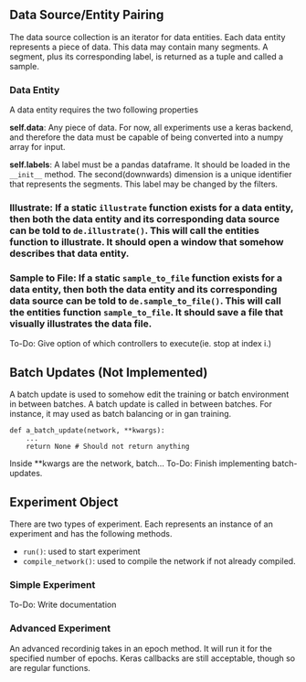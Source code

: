 ## Data Source/Entity Pairing

The data source collection is an iterator for data entities.
Each data entity represents a piece of data.
This data may contain many segments.
A segment, plus its corresponding label, is returned as a tuple and called a sample.

### Data Entity
A data entity requires the two following properties

**self.data**: Any piece of data. For now, all experiments use a keras backend, and therefore the data must be capable of being converted into a numpy array for input.

**self.labels**: A label must be a pandas dataframe. It should be loaded in the `__init__` method. The second(downwards) dimension is a unique identifier that represents the segments. This label may be changed by the filters.

### Illustrate: If a static `illustrate` function exists for a data entity, then both the data entity and its corresponding data source can be told to `de.illustrate()`. This will call the entities function to illustrate. It should open a window that somehow describes that data entity.

### Sample to File: If a static `sample_to_file` function exists for a data entity, then both the data entity and its corresponding data source can be told to `de.sample_to_file()`. This will call the entities function `sample_to_file`. It should save a file that visually illustrates the data file.

To-Do: Give option of which controllers to execute(ie. stop at index i.)


## Batch Updates (Not Implemented)
A batch update is used to somehow edit the training or batch environment in between batches. A batch update is called in between batches. For instance, it may used as batch balancing or in gan training.

```
def a_batch_update(network, **kwargs):
	...
	return None # Should not return anything
```

Inside **kwargs are the network, batch... To-Do: Finish implementing batch-updates.


## Experiment Object
There are two types of experiment. Each represents an instance of an experiment and has the following methods.

 - `run()`: used to start experiment
 - `compile_network()`: used to compile the network if not already compiled.

 ### Simple Experiment
 To-Do: Write documentation

### Advanced Experiment
An advanced recordinig takes in an epoch method. It will run it for the specified number of epochs. Keras callbacks are still acceptable, though so are regular functions.
